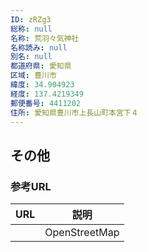 ```yaml
---
ID: zRZg3
総称: null
名称: 荒羽々気神社
名称読み: null
別名: null
都道府県: 愛知県
区域: 豊川市
緯度: 34.904923
経度: 137.4219349
郵便番号: 4411202
住所: 愛知県豊川市上長山町本宮下４
---
```


## その他

### 参考URL

| URL | 説明          |
| --- | ------------- |
|     | OpenStreetMap |
